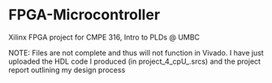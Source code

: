 # FPGA-Microcontroller
Xilinx FPGA project for CMPE 316, Intro to PLDs @ UMBC

NOTE: Files are not complete and thus will not function in Vivado. I have just uploaded the HDL code I produced (in project_4_cpU_.srcs) and the project report outlining my design process
